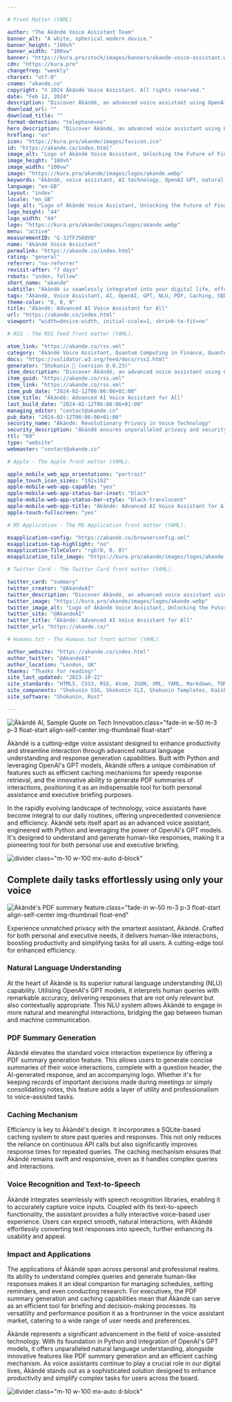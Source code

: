```yaml
---

# Front Matter (YAML)

author: "The Àkàndé Voice Assistant Team"
banner_alt: "A white, spherical modern device."
banner_height: "100vh"
banner_width: "100vw"
banner: "https://kura.pro/stock/images/banners/akande-voice-assistant.webp"
cdn: "https://kura.pro"
changefreq: "weekly"
charset: "utf-8"
cname: "akande.co"
copyright: "© 2024 Àkàndé Voice Assistant. All rights reserved."
date: "Feb 12, 2024"
description: "Discover Àkàndé, an advanced voice assistant using OpenAI's GPT for natural interactions, PDF summaries, & efficient caching for both personal & executive tasks"
download_url: ""
download_title: ""
format-detection: "telephone=no"
hero_description: "Discover Àkàndé, an advanced voice assistant using OpenAI's GPT for natural interactions, PDF summaries, & efficient caching for both personal & executive tasks"
hreflang: "en"
icon: "https://kura.pro/akande/images/favicon.ico"
id: "https://akande.co/index.html"
image_alt: "Logo of Àkàndé Voice Assistant, Unlocking the Future of Finance."
image_height: "100vh"
image_width: "100vw"
image: "https://kura.pro/akande/images/logos/akande.webp"
keywords: "Àkàndé, voice assistant, AI technology, OpenAI GPT, natural language understanding, PDF summaries, efficient caching, SQLite, speech recognition, text-to-speech, Python"
language: "en-GB"
layout: "index"
locale: "en_GB"
logo_alt: "Logo of Àkàndé Voice Assistant, Unlocking the Future of Finance."
logo_height: "44"
logo_width: "44"
logo: "https://kura.pro/akande/images/logos/akande.webp"
menu: "active"
measurementID: "G-3JTFJ56QVQ"
name: "Àkàndé Voice Assistant"
permalink: "https://akande.co/index.html"
rating: "general"
referrer: "no-referrer"
revisit-after: "7 days"
robots: "index, follow"
short_name: "akande"
subtitle: "Àkàndé is seamlessly integrated into your digital life, offering a convenient way to interact with technology. Engineered to function effortlessly with your devices, Àkàndé's voice assistant capabilities are accessible anywhere—at home, in the office, or on the go."
tags: "Àkàndé, Voice Assistant, AI, OpenAI, GPT, NLU, PDF, Caching, SQLite, Speech Recognition, Text-to-Speech"
theme-color: "0, 0, 0"
title: "Àkàndé: Advanced AI Voice Assistant for All"
url: "https://akande.co/index.html"
viewport: "width=device-width, initial-scale=1, shrink-to-fit=no"

# RSS - The RSS feed front matter (YAML).

atom_link: "https://akande.co/rss.xml"
category: "Àkàndé Voice Assistant, Quantum Computing in Finance, Quantum Risk Analysis, Quantum Cryptography in Banking, Quantum Key Distribution, Quantum-Resistant Cryptography, Quantum Banking, Future of Banking, Financial Industry Revolution, Quantum Computing Advancements, Quantum Computing Applications"
docs: "https://validator.w3.org/feed/docs/rss2.html"
generator: "Shokunin 🦀 (version 0.0.23)"
item_description: "Discover Àkàndé, an advanced voice assistant using OpenAI's GPT for natural interactions, PDF summaries, & efficient caching for both personal & executive tasks"
item_guid: "https://akande.co/rss.xml"
item_link: "https://akande.co/rss.xml"
item_pub_date: "2024-02-12T06:06:06+01:00"
item_title: "Àkàndé: Advanced AI Voice Assistant for All"
last_build_date: "2024-02-12T06:06:06+01:00"
managing_editor: "contact@akande.co"
pub_date: "2024-02-12T06:06:06+01:00"
security_name: "Àkàndé: Revolutionary Privacy in Voice Technology"
security_description: "Àkàndé ensures unparalleled privacy and security, providing personalised interactions through cutting-edge AI. By processing data directly on your device, it guarantees your details remain confidential, delivering a smooth, tailored user experience."
ttl: "60"
type: "website"
webmaster: "contact@akande.co"

# Apple - The Apple front matter (YAML).

apple_mobile_web_app_orientations: "portrait"
apple_touch_icon_sizes: "192x192"
apple-mobile-web-app-capable: "yes"
apple-mobile-web-app-status-bar-inset: "black"
apple-mobile-web-app-status-bar-style: "black-translucent"
apple-mobile-web-app-title: "Àkàndé: Advanced AI Voice Assistant for All"
apple-touch-fullscreen: "yes"

# MS Application - The MS Application front matter (YAML).

msapplication-config: "https://akande.co/browserconfig.xml"
msapplication-tap-highlight: "no"
msapplication-TileColor: "rgb(0, 0, 0)"
msapplication_tile_image: "https://kura.pro/akande/images/logos/akande.webp"

# Twitter Card - The Twitter Card front matter (YAML).

twitter_card: "summary"
twitter_creator: "@AkandeAI"
twitter_description: "Discover Àkàndé, an advanced voice assistant using OpenAI's GPT for natural interactions, PDF summaries, & efficient caching for both personal & executive tasks"
twitter_image: "https://kura.pro/akande/images/logos/akande.webp"
twitter_image_alt: "Logo of Àkàndé Voice Assistant, Unlocking the Future of Finance."
twitter_site: "@AkandeAI"
twitter_title: "Àkàndé: Advanced AI Voice Assistant for All"
twitter_url: "https://akande.co/"

# Humans.txt - The Humans.txt front matter (YAML).

author_website: "https://akande.co/index.html"
author_twitter: "@AkandeAI"
author_location: "London, UK"
thanks: "Thanks for reading!"
site_last_updated: "2023-10-22"
site_standards: "HTML5, CSS3, RSS, Atom, JSON, XML, YAML, Markdown, TOML"
site_components: "Shokunin SSG, Shokunin CLI, Shokunin Templates, Kaishi Templates, Kaishi Themes"
site_software: "Shokunin, Rust"

---
```


![Àkàndé AI, Sample Quote on Tech Innovation](https://kura.pro/akande/images/promos/akande-promo.webp).class=\"fade-in w-50 m-3 p-3 float-start align-self-center img-thumbnail float-start\"

Àkàndé is a cutting-edge voice assistant designed to enhance productivity and streamline interaction through advanced natural language understanding and response generation capabilities. Built with Python and leveraging OpenAI's GPT models, Àkàndé offers a unique combination of features such as efficient caching mechanisms for speedy response retrieval, and the innovative ability to generate PDF summaries of interactions, positioning it as an indispensable tool for both personal assistance and executive briefing purposes.

In the rapidly evolving landscape of technology, voice assistants have become integral to our daily routines, offering unprecedented convenience and efficiency. Àkàndé sets itself apart as an advanced voice assistant, engineered with Python and leveraging the power of OpenAI's GPT models. It's designed to understand and generate human-like responses, making it a pioneering tool for both personal use and executive briefing.

![divider][divider].class=\"m-10 w-100 mx-auto d-block\"

## Complete daily tasks effortlessly using only your voice

![Àkàndé's PDF summary feature](https://kura.pro/akande/images/promos/akande-promo-01.webp).class=\"fade-in w-50 m-3 p-3 float-start align-self-center img-thumbnail float-end\"

Experience unmatched privacy with the smartest assistant, Àkàndé. Crafted for both personal and executive needs, it delivers human-like interactions, boosting productivity and simplifying tasks for all users. A cutting-edge tool for enhanced efficiency.

### Natural Language Understanding

At the heart of Àkàndé is its superior natural language understanding (NLU) capability. Utilising OpenAI's GPT models, it interprets human queries with remarkable accuracy, delivering responses that are not only relevant but also contextually appropriate. This NLU system allows Àkàndé to engage in more natural and meaningful interactions, bridging the gap between human and machine communication.

### PDF Summary Generation

Àkàndé elevates the standard voice interaction experience by offering a PDF summary generation feature. This allows users to generate concise summaries of their voice interactions, complete with a question header, the AI-generated response, and an accompanying logo. Whether it's for keeping records of important decisions made during meetings or simply consolidating notes, this feature adds a layer of utility and professionalism to voice-assisted tasks.

### Caching Mechanism

Efficiency is key to Àkàndé's design. It incorporates a SQLite-based caching system to store past queries and responses. This not only reduces the reliance on continuous API calls but also significantly improves response times for repeated queries. The caching mechanism ensures that Àkàndé remains swift and responsive, even as it handles complex queries and interactions.

### Voice Recognition and Text-to-Speech

Àkàndé integrates seamlessly with speech recognition libraries, enabling it to accurately capture voice inputs. Coupled with its text-to-speech functionality, the assistant provides a fully interactive voice-based user experience. Users can expect smooth, natural interactions, with Àkàndé effortlessly converting text responses into speech, further enhancing its usability and appeal.

### Impact and Applications

The applications of Àkàndé span across personal and professional realms. Its ability to understand complex queries and generate human-like responses makes it an ideal companion for managing schedules, setting reminders, and even conducting research. For executives, the PDF summary generation and caching capabilities mean that Àkàndé can serve as an efficient tool for briefing and decision-making processes. Its versatility and performance position it as a frontrunner in the voice assistant market, catering to a wide range of user needs and preferences.

Àkàndé represents a significant advancement in the field of voice-assisted technology. With its foundation in Python and integration of OpenAI's GPT models, it offers unparalleled natural language understanding, alongside innovative features like PDF summary generation and an efficient caching mechanism. As voice assistants continue to play a crucial role in our digital lives, Àkàndé stands out as a sophisticated solution designed to enhance productivity and simplify complex tasks for users across the board.

![divider][divider].class=\"m-10 w-100 mx-auto d-block\"

[divider]: https://kura.pro/common/images/elements/divider.svg "Divider"

